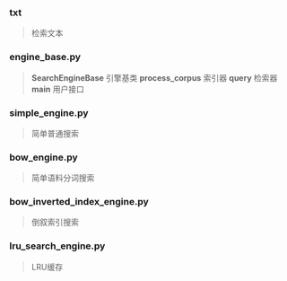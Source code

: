 ### txt
> 检索文本
### engine_base.py
> **SearchEngineBase** 引擎基类
> **process_corpus** 索引器
> **query** 检索器
> **main** 用户接口

### simple_engine.py
> 简单普通搜索

### bow_engine.py
> 简单语料分词搜索

### bow_inverted_index_engine.py
> 倒叙索引搜索

### lru_search_engine.py
> LRU缓存
